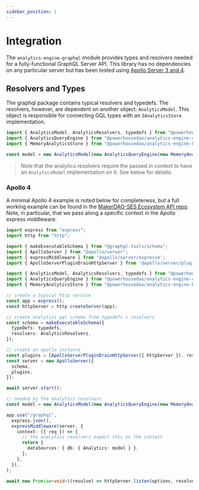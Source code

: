 ```yaml
---
sidebar_position: 1
---
```


# Integration

The `analytics-engine-graphql` module provides types and resolvers needed for a fully-functional GraphQL Server API. This library has no dependencies on any particular server but has been tested using [Apollo Server 3 and 4](https://www.apollographql.com/docs/apollo-server).

## Resolvers and Types

The graphql package contains typical resolvers and typedefs. The resolvers, however, are dependent on another object: `AnalyticsModel`. This object is responsible for connecting GQL types with an `IAnalyticsStore` implementation.

```typescript
import { AnalyticsModel, AnalyticsResolvers, typedefs } from "@powerhousedao/analytics-engine-graphql";
import { AnalyticsQueryEngine } from "@powerhousedao/analytics-engine-core";
import { MemoryAnalyticsStore } from "@powerhousedao/analytics-engine-browser";

const model = new AnalyticsModel(new AnalyticsQueryEngine(new MemoryAnalyticsStore()));
```

> Note that the analytics resolvers require the passed in context to have an `AnalyticsModel` implementation on it. See below for details.

### Apollo 4

A minimal Apollo 4 example is noted below for completeness, but a full working example can be found in the [MakerDAO-SES Ecosystem API repo](https://github.com/makerdao-ses/ecosystem-api/). Note, in particular, that we pass along a specific context in the Apollo express middleware.

```typescript
import express from "express";
import http from "http";

import { makeExecutableSchema } from "@graphql-tools/schema";
import { ApolloServer } from "@apollo/server";
import { expressMiddleware } from '@apollo/server/express4';
import { ApolloServerPluginDrainHttpServer } from '@apollo/server/plugin/drainHttpServer';

import { AnalyticsModel, AnalyticsResolvers, typedefs } from "@powerhousedao/analytics-engine-graphql";
import { AnalyticsQueryEngine } from "@powerhousedao/analytics-engine-core";
import { MemoryAnalyticsStore } from "@powerhousedao/analytics-engine-browser";

// create a typical http service
const app = express();
const httpServer = http.createServer(app);

// create analytics gql schema from typedefs + resolvers
const schema = makeExecutableSchema({
  typeDefs: typedefs,
  resolvers: AnalyticsResolvers,
});

// create an apollo instance
const plugins = [ApolloServerPluginDrainHttpServer({ httpServer }), responseCachePlugin()];
const server = new ApolloServer({
  schema,
  plugins,
});

await server.start();

// needed by the analytics resolvers
const model = new AnalyticsModel(new AnalyticsQueryEngine(new MemoryAnalyticsStore()));

app.use("/graphql",
  express.json(),
  expressMiddleware(server, {
    context: ({ req }) => {
      // the analytics resolvers expect this on the context
      return {
        dataSources: { db: { Analytics: model } },
      };
    },
  }),
);

await new Promise<void>((resolve) => httpServer.listen(options, resolve));
```
